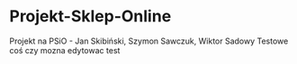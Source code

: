 # Projekt-Sklep-Online
Projekt na PSiO - Jan Skibiński, Szymon Sawczuk, Wiktor Sadowy
Testowe coś czy mozna edytowac
test
